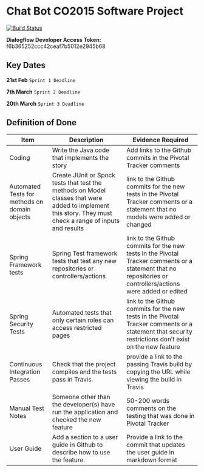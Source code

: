 # Chat Bot CO2015 Software Project
[![Build Status](https://travis-ci.com/UOL-CS/co2015-1718-group-09.svg?token=pwHxfSX7kGNaLgqR45mL&branch=master)](https://travis-ci.com/UOL-CS/co2015-1718-group-09)

**Dialogflow Developer Access Token:** f6b365252ccc42ceaf7b5012e2945b68
## Key Dates

**21st Feb** `Sprint 1 Deadline`

**7th March** `Sprint 2 Deadline`

**20th March** `Sprint 3 Deadline`

## Definition of Done
| Item | Description | Evidence Required |
| ---- | ----------- | ----------------- |
| Coding | Write the Java code that implements the story | Add links to the Github commits in the Pivotal Tracker comments |
| Automated Tests for methods on domain objects | Create JUnit or Spock tests that test the methods on Model classes that were added to implement this story. They must check a range of inputs and results | link to the Github commits for the new tests in the Pivotal Tracker comments or a statement that no models were added or changed |
| Spring Framework tests | Spring Test framework tests that test any new repositories or controllers/actions | link to the Github commits for the new tests in the Pivotal Tracker comments or a statement that no repositories or controllers/actions were added or edited |
| Spring Security Tests | Automated tests that only certain roles can access restricted pages | link to the Github commits for the new tests in the Pivotal Tracker comments or a statement that security restrictions don’t exist on the new feature |
| Continuous Integration Passes | Check that the project compiles and the tests pass in Travis. | provide a link to the passing Travis build by copying the URL while viewing the build in Travis |
| Manual Test Notes | Someone other than the developer(s) have run the application and checked the new feature | 50-200 words comments on the testing that was done in Pivotal Tracker |
| User Guide | Add a section to a user guide in Github to describe how to use the feature. | Provide a link to the commit that updates the user guide in markdown format |
